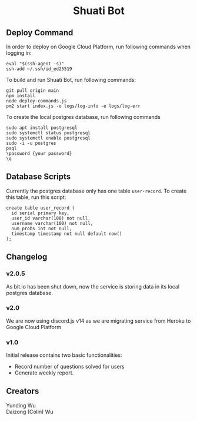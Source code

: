 <h1 style="text-align:center">Shuati Bot</h1>

## Deploy Command

In order to deploy on Google Cloud Platform, run following commands when logging in:

```
eval "$(ssh-agent -s)"
ssh-add ~/.ssh/id_ed25519
```

To build and run Shuati Bot, run following commands:

```
git pull origin main
npm install
node deploy-commands.js
pm2 start index.js -o logs/log-info -e logs/log-err
```

To create the local postgres database, run following commands

```
sudo apt install postgresql
sudo systemctl status postgresql
sudo systemctl enable postgresql
sudo -i -u postgres
psql
\password {your password}
\q
```

## Database Scripts

Currently the postgres database only has one table `user-record`. To create this table, run this script:

```
create table user_record (
  id serial primary key,
  user_id varchar(100) not null,
  username varchar(100) not null,
  num_probs int not null,
  timestamp timestamp not null default now()
);
```

## Changelog

### v2.0.5
As bit.io has been shut down, now the service is storing data in its local postgres database.

### v2.0

We are now using discord.js v14 as we are migrating service from Heroku to Google Cloud Platform

### v1.0

Initial release contains two basic functionalities:

<ul>
    <li> Record number of questions solved for users </li>
    <li> Generate weekly report. </li>
</ul>

## Creators

Yunding Wu <br>
Daizong (Colin) Wu <br>
